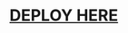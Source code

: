 # [DEPLOY HERE](https://dashboard.heroku.com/new?button-url=https%3A%2F%2Fgithub.com%2FG-Dragon%2FGDRAGON-MANAGEMENT-BOT&template=https%3A%2F%2Fgithub.com%2FG-Dragon%2FGDRAGON-MANAGEMENT-BOT)
</details
